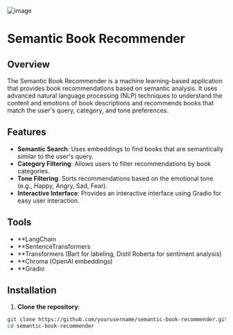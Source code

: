 ![image](https://github.com/user-attachments/assets/c3a80326-9de1-4f67-83b9-4f365bd0ec0b)
# Semantic Book Recommender

## Overview

The Semantic Book Recommender is a machine learning-based application that provides book recommendations based on semantic analysis. It uses advanced natural language processing (NLP) techniques to understand the content and emotions of book descriptions and recommends books that match the user's query, category, and tone preferences.

## Features

- **Semantic Search**: Uses embeddings to find books that are semantically similar to the user's query.
- **Category Filtering**: Allows users to filter recommendations by book categories.
- **Tone Filtering**: Sorts recommendations based on the emotional tone (e.g., Happy, Angry, Sad, Fear).
- **Interactive Interface**: Provides an interactive interface using Gradio for easy user interaction.

## Tools
- **LangChain
- **SentenceTransformers
- **Transformers (Bart for labeling, Distil Roberta for sentiment analysis)
- **Chroma (OpenAI embeddings)
- **Gradio


## Installation

1. **Clone the repository**:

```bash
git clone https://github.com/yourusername/semantic-book-recommender.git
cd semantic-book-recommender
